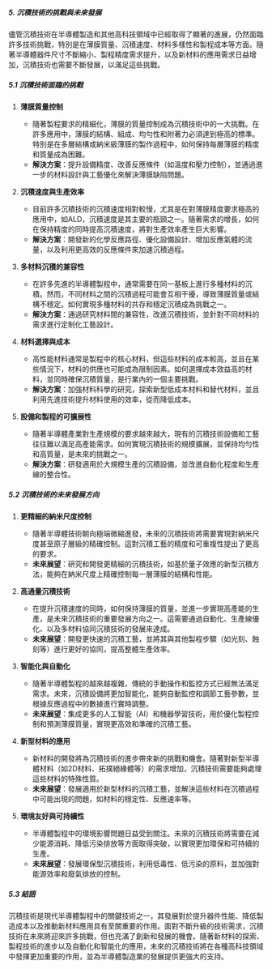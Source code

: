 ##### 5. 沉積技術的挑戰與未來發展

儘管沉積技術在半導體製造和其他高科技領域中已經取得了顯著的進展，仍然面臨許多技術挑戰，特別是在薄膜質量、沉積速度、材料多樣性和製程成本等方面。隨著半導體器件尺寸不斷縮小、製程精度需求提升，以及新材料的應用需求日益增加，沉積技術也需要不斷發展，以滿足這些挑戰。

##### 5.1 沉積技術面臨的挑戰

1. **薄膜質量控制**
   - 隨著製程要求的精細化，薄膜的質量控制成為沉積技術中的一大挑戰。在許多應用中，薄膜的結構、組成、均勻性和附著力必須達到極高的標準。特別是在多層結構或納米級薄膜的製作過程中，如何保持每層薄膜的精度和質量成為困難。
   - **解決方案**：提升設備精度、改善反應條件（如溫度和壓力控制），並通過進一步的材料設計與工藝優化來解決薄膜缺陷問題。

2. **沉積速度與生產效率**
   - 目前許多沉積技術的沉積速度相對較慢，尤其是在對薄膜精度要求極高的應用中，如ALD，沉積速度是其主要的瓶頸之一。隨著需求的增長，如何在保持精度的同時提高沉積速度，將對生產效率產生巨大影響。
   - **解決方案**：開發新的化學反應路徑、優化設備設計、增加反應氣體的流量，以及利用更高效的反應條件來加速沉積過程。

3. **多材料沉積的兼容性**
   - 在許多先進的半導體製程中，通常需要在同一基板上進行多種材料的沉積。然而，不同材料之間的沉積過程可能會互相干擾，導致薄膜質量或結構不穩定。如何實現多種材料的共存和穩定沉積成為挑戰之一。
   - **解決方案**：通過研究材料間的兼容性，改進沉積技術，並針對不同材料的需求進行定制化工藝設計。

4. **材料選擇與成本**
   - 高性能材料通常是製程中的核心材料，但這些材料的成本較高，並且在某些情況下，材料的供應也可能成為限制因素。如何選擇成本效益高的材料，並同時確保沉積質量，是行業內的一個主要挑戰。
   - **解決方案**：加強材料科學的研究，探索新型低成本材料和替代材料，並且利用先進技術提升材料使用的效率，從而降低成本。

5. **設備和製程的可擴展性**
   - 隨著半導體產業對生產規模的要求越來越大，現有的沉積技術設備和工藝往往難以滿足高產能需求。如何實現沉積技術的規模擴展，並保持均勻性和高質量，是未來的挑戰之一。
   - **解決方案**：研發適用於大規模生產的沉積設備，並改進自動化程度和生產線的整合性。

##### 5.2 沉積技術的未來發展方向

1. **更精細的納米尺度控制**
   - 隨著半導體技術朝向極端微縮進發，未來的沉積技術將需要實現對納米尺度甚至原子層級的精確控制。這對沉積工藝的精度和可重複性提出了更高的要求。
   - **未來展望**：研究和開發更精細的沉積技術，如基於量子效應的新型沉積方法，能夠在納米尺度上精確控制每一層薄膜的結構和性能。

2. **高通量沉積技術**
   - 在提升沉積速度的同時，如何保持薄膜的質量，並進一步實現高產能的生產，是未來沉積技術的重要發展方向之一。這需要通過自動化、生產線優化、以及多材料協同沉積技術的發展來達成。
   - **未來展望**：開發更快速的沉積工藝，並將其與其他製程步驟（如光刻、蝕刻等）進行更好的協同，提高整體生產效率。

3. **智能化與自動化**
   - 隨著半導體製程的越來越複雜，傳統的手動操作和監控方式已經無法滿足需求。未來，沉積設備將更加智能化，能夠自動監控和調節工藝參數，並根據反應過程中的數據進行實時調整。
   - **未來展望**：集成更多的人工智能（AI）和機器學習技術，用於優化製程控制和預測薄膜質量，實現更高效和準確的沉積工藝。

4. **新型材料的應用**
   - 新材料的開發將為沉積技術的進步帶來新的挑戰和機會。隨著對新型半導體材料（如2D材料、拓撲絕緣體等）的需求增加，沉積技術需要能夠處理這些材料的特殊性質。
   - **未來展望**：發展適用於新型材料的沉積工藝，並解決這些材料在沉積過程中可能出現的問題，如材料的穩定性、反應速率等。

5. **環境友好與可持續性**
   - 半導體製程中的環境影響問題日益受到關注。未來的沉積技術將需要在減少能源消耗、降低污染排放等方面取得突破，以實現更加環保和可持續的生產。
   - **未來展望**：發展環保型沉積技術，利用低毒性、低污染的原料，並加強對能源效率和廢氣排放的控制。

##### 5.3 結語

沉積技術是現代半導體製程中的關鍵技術之一，其發展對於提升器件性能、降低製造成本以及推動新材料應用具有至關重要的作用。面對不斷升級的技術需求，沉積技術在未來將迎來許多挑戰，但也充滿了創新和發展的機會。隨著新材料的探索、製程技術的進步以及自動化和智能化的應用，未來的沉積技術將在各種高科技領域中發揮更加重要的作用，並為半導體製造業的發展提供更強大的支持。